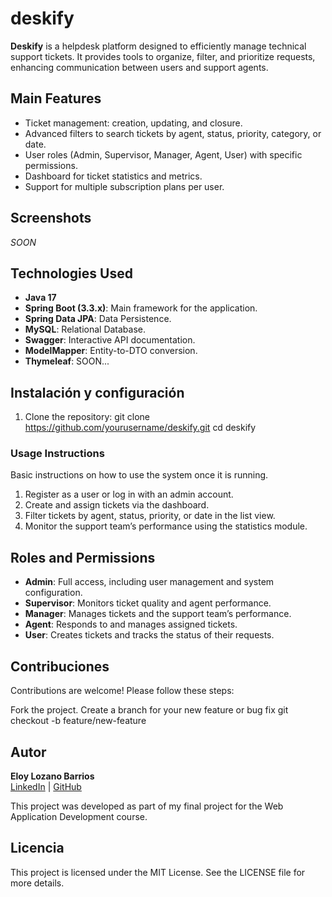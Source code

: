 # deskify

**Deskify** is a helpdesk platform designed to efficiently manage technical support tickets. It provides tools to organize, filter, and prioritize requests, enhancing communication between users and support agents.

## Main Features

- Ticket management: creation, updating, and closure.
- Advanced filters to search tickets by agent, status, priority, category, or date.
- User roles (Admin, Supervisor, Manager, Agent, User) with specific permissions.
- Dashboard for ticket statistics and metrics.
- Support for multiple subscription plans per user.

## Screenshots

_SOON_

## Technologies Used

- **Java 17**
- **Spring Boot (3.3.x)**: Main framework for the application.
- **Spring Data JPA**: Data Persistence.
- **MySQL**: Relational Database.
- **Swagger**: Interactive API documentation.
- **ModelMapper**: Entity-to-DTO conversion.
- **Thymeleaf**: SOON...

## Instalación y configuración

1. Clone the repository:
   git clone https://github.com/yourusername/deskify.git
   cd deskify

### Usage Instructions

Basic instructions on how to use the system once it is running.

1. Register as a user or log in with an admin account.
2. Create and assign tickets via the dashboard.
3. Filter tickets by agent, status, priority, or date in the list view.
4. Monitor the support team’s performance using the statistics module.

## Roles and Permissions

- **Admin**: Full access, including user management and system configuration.
- **Supervisor**: Monitors ticket quality and agent performance.
- **Manager**: Manages tickets and the support team’s performance.
- **Agent**: Responds to and manages assigned tickets.
- **User**: Creates tickets and tracks the status of their requests.

## Contribuciones

Contributions are welcome! Please follow these steps:

Fork the project.
Create a branch for your new feature or bug fix
git checkout -b feature/new-feature

## Autor

**Eloy Lozano Barrios**  
[LinkedIn](https://www.linkedin.com/in/eloylozano/) | [GitHub](https://github.com/eloylozano)

This project was developed as part of my final project for the Web Application Development course.

## Licencia

This project is licensed under the MIT License. See the LICENSE file for more details.